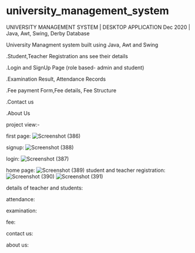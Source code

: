 # university_management_system

UNIVERSITY MANAGEMENT SYSTEM | DESKTOP 
APPLICATION
Dec 2020 | Java, Awt, Swing, Derby Database

University Managment system built using Java, Awt and Swing

.Student,Teacher Registration ans see their details

.Login and SignUp Page (role based- admin and student)

.Examination Result, Attendance Records

.Fee payment Form,Fee details, Fee Structure

.Contact us

.About Us

project view:-

first page:
![Screenshot (386)](https://user-images.githubusercontent.com/77569905/117696751-4d70e600-b1df-11eb-9f8d-ad1badc7b29e.png)

signup:
![Screenshot (388)](https://user-images.githubusercontent.com/77569905/117696776-52ce3080-b1df-11eb-99f3-c5da944f3016.png)


login:
![Screenshot (387)](https://user-images.githubusercontent.com/77569905/117696773-519d0380-b1df-11eb-88ae-7d6e22e73c20.png)

home page:
![Screenshot (389)](https://user-images.githubusercontent.com/77569905/117696786-55308a80-b1df-11eb-97f2-96c216b2389f.png)
student and teacher registration:
![Screenshot (390)](https://user-images.githubusercontent.com/77569905/117696797-5661b780-b1df-11eb-8c93-36706cc518de.png)
![Screenshot (391)](https://user-images.githubusercontent.com/77569905/117696804-595ca800-b1df-11eb-949f-4f9f387b51de.png)

details of teacher and students:


attendance:


examination:


fee:



contact us:

about us:

